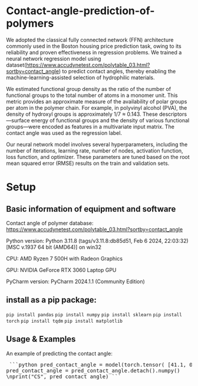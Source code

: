# Contact-angle-prediction-of-polymers
We adopted the classical fully connected network (FFN) architecture commonly used in the Boston housing price prediction task, owing to its reliability and proven effectiveness in regression problems. We trained a neural network regression model using dataset(https://www.accudynetest.com/polytable_03.html?sortby=contact_angle) to predict contact angles, thereby enabling the machine-learning-assisted selection of hydrophilic materials.

We estimated functional group density as the ratio of the number of functional groups to the total number of atoms in a monomer unit. This metric provides an approximate measure of the availability of polar groups per atom in the polymer chain. For example, in polyvinyl alcohol (PVA), the density of hydroxyl groups is approximately 1/7 ≈ 0.143. These descriptors—surface energy of functional groups and the density of various functional groups—were encoded as features in a multivariate input matrix. The contact angle was used as the regression label.

Our neural network model involves several hyperparameters, including the number of iterations, learning rate, number of nodes, activation function, loss function, and optimizer. These parameters are tuned based on the root mean squared error (RMSE) results on the train and validation sets. 

# Setup

## Basic information of equipment and software
Contact angle of polymer database: https://www.accudynetest.com/polytable_03.html?sortby=contact_angle

Python version: Python 3.11.8 (tags/v3.11.8:db85d51, Feb 6 2024, 22:03:32) [MSC v.1937 64 bit (AMD64)] on win32

CPU: AMD Ryzen 7 500H with Radeon Graphics

GPU: NVIDIA GeForce RTX 3060 Laptop GPU

PyCharm version: PyCharm 2024.1.1 (Community Edition)

## install as a pip package:
`pip install pandas` `pip install numpy` `pip install sklearn` `pip install torch` `pip install tqdm` `pip install matplotlib`

## Usage & Examples

An example of predicting the contact angle:

<pre> ```python pred_contact_angle = model(torch.tensor( [41.1, 0.227272727, 0, 0.045454545, 0.227272727, 0, 0.090909091, 0, 0.090909091, 0, 0, 0, 0, 0, 0, 0, 0, 0.045454545], dtype=torch.float)) \n pred_contact_angle = pred_contact_angle.reshape(len(pred_contact_angle)) \n
pred_contact_angle = pred_contact_angle.detach().numpy()
\nprint("CS", pred_contact_angle) ``` </pre>
